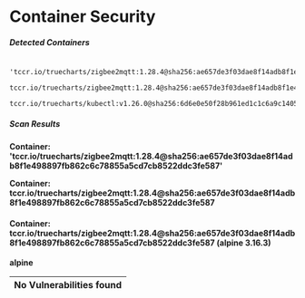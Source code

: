 # Container Security

##### Detected Containers

          'tccr.io/truecharts/zigbee2mqtt:1.28.4@sha256:ae657de3f03dae8f14adb8f1e498897fb862c6c78855a5cd7cb8522ddc3fe587'
          tccr.io/truecharts/zigbee2mqtt:1.28.4@sha256:ae657de3f03dae8f14adb8f1e498897fb862c6c78855a5cd7cb8522ddc3fe587
          tccr.io/truecharts/kubectl:v1.26.0@sha256:6d6e0e50f28b961ed1c1c6a9c140553238641591fbdc9ac7c1a348636f78c552

##### Scan Results

**Container: 'tccr.io/truecharts/zigbee2mqtt:1.28.4@sha256:ae657de3f03dae8f14adb8f1e498897fb862c6c78855a5cd7cb8522ddc3fe587'**


**Container: tccr.io/truecharts/zigbee2mqtt:1.28.4@sha256:ae657de3f03dae8f14adb8f1e498897fb862c6c78855a5cd7cb8522ddc3fe587**

#### Container: tccr.io/truecharts/zigbee2mqtt:1.28.4@sha256:ae657de3f03dae8f14adb8f1e498897fb862c6c78855a5cd7cb8522ddc3fe587 (alpine 3.16.3)
    

**alpine**

      
| No Vulnerabilities found         |
|:---------------------------------|

      

